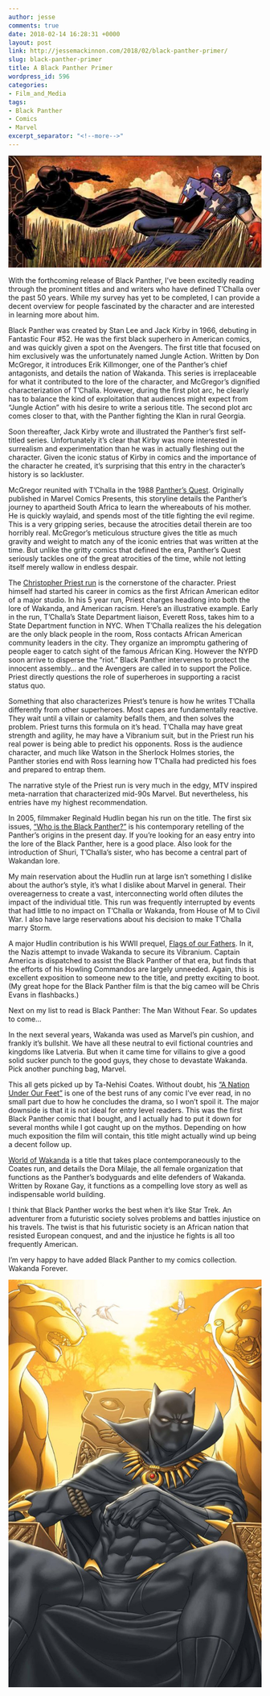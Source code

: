```yaml
---
author: jesse
comments: true
date: 2018-02-14 16:28:31 +0000
layout: post
link: http://jessemackinnon.com/2018/02/black-panther-primer/
slug: black-panther-primer
title: A Black Panther Primer
wordpress_id: 596
categories:
- Film_and_Media
tags:
- Black Panther
- Comics
- Marvel
excerpt_separator: "<!--more-->"
---
```


<img src="/images/2018/Who-Is-The-Black-Panther-1302x1000.jpg">

With the forthcoming release of Black Panther, I’ve been excitedly reading through the prominent titles and and writers who have defined T’Challa over the past 50 years. While my survey has yet to be completed, I can provide a decent overview for people fascinated by the character and are interested in learning more about him.
<!--more-->
Black Panther was created by Stan Lee and Jack Kirby in 1966, debuting in Fantastic Four #52. He was the first black superhero in American comics, and was quickly given a spot on the Avengers. The first title that focused on him exclusively was the unfortunately named Jungle Action. Written by Don McGregor, it introduces Erik Killmonger, one of the Panther’s chief antagonists, and details the nation of Wakanda. This series is irreplaceable for what it contributed to the lore of the character, and McGregor’s dignified characterization of T’Challa. However, during the first plot arc, he clearly has to balance the kind of exploitation that audiences might expect from “Jungle Action” with his desire to write a serious title. The second plot arc comes closer to that, with the Panther fighting the Klan in rural Georgia.

Soon thereafter, Jack Kirby wrote and illustrated the Panther’s first self-titled series. Unfortunately it’s clear that Kirby was more interested in surrealism and experimentation than he was in actually fleshing out the character. Given the iconic status of Kirby in comics and the importance of the character he created, it’s surprising that this entry in the character’s history is so lackluster.

McGregor reunited with T’Challa in the 1988 [Panther’s Quest](http://a.co/j85sDZS). Originally published in Marvel Comics Presents, this storyline details the Panther’s journey to apartheid South Africa to learn the whereabouts of his mother. He is quickly waylaid, and spends most of the title fighting the evil regime. This is a very gripping series, because the atrocities detail therein are too horribly real. McGregor’s meticulous structure gives the title as much gravity and weight to match any of the iconic entries that was written at the time. But unlike the gritty comics that defined the era, Panther’s Quest seriously tackles one of the great atrocities of the time, while not letting itself merely wallow in endless despair.

The [Christopher Priest run](http://a.co/cdxFlOo) is the cornerstone of the character. Priest himself had started his career in comics as the first African American editor of a major studio. In his 5 year run, Priest charges headlong into both the lore of Wakanda, and American racism. Here’s an illustrative example. Early in the run, T’Challa’s State Department liaison, Everett Ross, takes him to a State Department function in NYC. When T’Challa realizes the his delegation are the only black people in the room, Ross contacts African American community leaders in the city. They organize an impromptu gathering of people eager to catch sight of the famous African King. However the NYPD soon arrive to disperse the “riot.” Black Panther intervenes to protect the innocent assembly… and the Avengers are called in to support the Police. Priest directly questions the role of superheroes in supporting a racist status quo.

Something that also characterizes Priest’s tenure is how he writes T’Challa differently from other superheroes. Most capes are fundamentally reactive. They wait until a villain or calamity befalls them, and then solves the problem. Priest turns this formula on it’s head. T’Challa may have great strength and agility, he may have a Vibranium suit, but in the Priest run his real power is being able to predict his opponents. Ross is the audience character, and much like Watson in the Sherlock Holmes stories, the Panther stories end with Ross learning how T’Challa had predicted his foes and prepared to entrap them.

The narrative style of the Priest run is very much in the edgy, MTV inspired meta-narration that characterized mid-90s Marvel. But nevertheless, his entries have my highest recommendation.

In 2005, filmmaker Reginald Hudlin began his run on the title. The first six issues, [“Who is the Black Panther?”](http://a.co/dHTZtWs) is his contemporary retelling of the Panther’s origins in the present day. If you’re looking for an easy entry into the lore of the Black Panther, here is a good place. Also look for the introduction of Shuri, T’Challa’s sister, who has become a central part of Wakandan lore.

My main reservation about the Hudlin run at large isn’t something I dislike about the author’s style, it’s what I dislike about Marvel in general. Their overeagerness to create a vast, interconnecting world often dilutes the impact of the individual title. This run was frequently interrupted by events that had little to no impact on T’Challa or Wakanda, from House of M to Civil War. I also have large reservations about his decision to make T’Challa marry Storm.

A major Hudlin contribution is his WWII prequel, [Flags of our Fathers](http://a.co/2JVjH1g). In it, the Nazis attempt to invade Wakanda to secure its Vibranium. Captain America is dispatched to assist the Black Panther of that era, but finds that the efforts of his Howling Commandos are largely unneeded. Again, this is excellent exposition to someone new to the title, and pretty exciting to boot. (My great hope for the Black Panther film is that the big cameo will be Chris Evans in flashbacks.)

Next on my list to read is Black Panther: The Man Without Fear. So updates to come…

In the next several years, Wakanda was used as Marvel’s pin cushion, and frankly it’s bullshit. We have all these neutral to evil fictional countries and kingdoms like Latveria. But when it came time for villains to give a good solid sucker punch to the good guys, they chose to devastate Wakanda. Pick another punching bag, Marvel.

This all gets picked up by Ta-Nehisi Coates. Without doubt, his [“A Nation Under Our Feet”](http://a.co/21XH2PT) is one of the best runs of any comic I’ve ever read, in no small part due to how he concludes the drama, so I won’t spoil it. The major downside is that it is not ideal for entry level readers. This was the first Black Panther comic that I bought, and I actually had to put it down for several months while I got caught up on the mythos. Depending on how much exposition the film will contain, this title might actually wind up being a decent follow up.

[World of Wakanda](http://a.co/jbfWsMg) is a title that takes place contemporaneously to the Coates run, and details the Dora Milaje, the all female organization that functions as the Panther’s bodyguards and elite defenders of Wakanda. Written by Roxane Gay, it functions as a compelling love story as well as indispensable world building.

I think that Black Panther works the best when it’s like Star Trek. An adventurer from a futuristic society solves problems and battles injustice on his travels. The twist is that his futuristic society is an African nation that resisted European conquest, and and the injustice he fights is all too frequently American.

I’m very happy to have added Black Panther to my comics collection. Wakanda Forever.

[![](/images/2018/tchalla-king-of-dead.jpg)](/images/2018/tchalla-king-of-dead.jpg)
